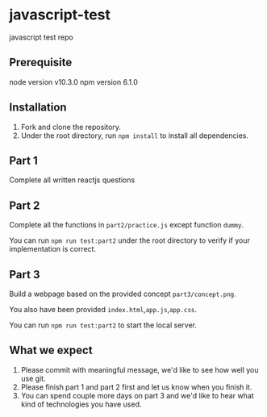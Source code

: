 # javascript-test

javascript test repo

## Prerequisite

node version v10.3.0
npm version 6.1.0

## Installation

1. Fork and clone the repository.
2. Under the root directory, run ```npm install``` to install all dependencies.

## Part 1

Complete all written reactjs questions

## Part 2

Complete all the functions in ```part2/practice.js``` except function ```dummy```.

You can run ```npm run test:part2``` under the root directory to verify if your implementation is correct.

## Part 3

Build a webpage based on the provided concept ```part3/concept.png```.

You also have been provided ```index.html```,```app.js```,```app.css```.

You can run ```npm run test:part2``` to start the local server.

## What we expect

1. Please commit with meaningful message, we'd like to see how well you use git.
2. Please finish part 1 and part 2 first and let us know when you finish it.
3. You can spend couple more days on part 3 and we'd like to hear what kind of technologies you have used.

